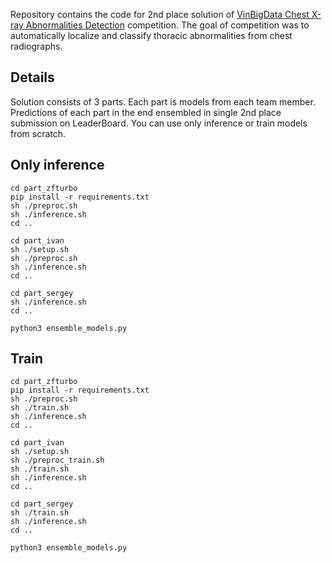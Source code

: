 Repository contains the code for 2nd place solution of [VinBigData Chest X-ray Abnormalities Detection](https://www.kaggle.com/c/vinbigdata-chest-xray-abnormalities-detection/leaderboard) 
competition. The goal of competition was to automatically localize and classify 
thoracic abnormalities from chest radiographs.

## Details

Solution consists of 3 parts. Each part is models from each team member. Predictions of each part in the end ensembled in single 2nd place submission on LeaderBoard. 
You can use only inference or train models from scratch.   

## Only inference 

```
cd part_zfturbo
pip install -r requirements.txt
sh ./preproc.sh
sh ./inference.sh
cd ..

cd part_ivan
sh ./setup.sh
sh ./preproc.sh
sh ./inference.sh
cd ..

cd part_sergey
sh ./inference.sh
cd ..

python3 ensemble_models.py
```

## Train

```
cd part_zfturbo
pip install -r requirements.txt
sh ./preproc.sh
sh ./train.sh
sh ./inference.sh
cd ..

cd part_ivan
sh ./setup.sh
sh ./preproc_train.sh
sh ./train.sh
sh ./inference.sh
cd ..

cd part_sergey
sh ./train.sh
sh ./inference.sh
cd ..

python3 ensemble_models.py
```
